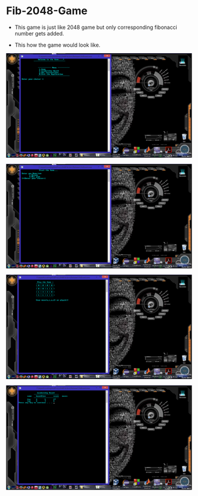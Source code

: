 #  Fib-2048-Game 


* This game is just like 2048 game but only corresponding fibonacci number gets added.

* This how the game would look like.

![s1](https://raw.githubusercontent.com/tejeshreddymeka/Fib-2048-Game/master/Screenshot%20(1800).png)

![s2](https://raw.githubusercontent.com/tejeshreddymeka/Fib-2048-Game/master/Screenshot%20(1803).png)

![s4](https://raw.githubusercontent.com/tejeshreddymeka/Fib-2048-Game/master/Screenshot%20(1808).png)

![s3](https://raw.githubusercontent.com/tejeshreddymeka/Fib-2048-Game/master/Screenshot%20(1809).png)

